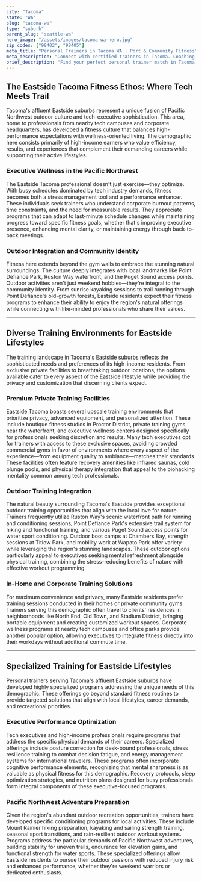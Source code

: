 ```yaml
---
city: "Tacoma"
state: "WA"
slug: "tacoma-wa"
type: "suburb"
parent_slug: "seattle-wa"
hero_image: "/assets/images/tacoma-wa-hero.jpg"
zip_codes: ["98402", "98405"]
meta_title: "Personal Trainers in Tacoma WA | Port & Community Fitness"
meta_description: "Connect with certified trainers in Tacoma. Coaching focused on accessible community centers, urban revitalization, and maritime worker health."
brief_description: "Find your perfect personal trainer match in Tacoma's affluent Eastside suburbs. Our exclusive service connects tech executives and high-income professionals with elite fitness experts who understand your demanding schedule and wellness goals. Whether you need corporate stress management, outdoor sports conditioning for Pacific Northwest adventures, or private in-home training, we match you with trainers specializing in executive fitness solutions. Serving the unique needs of Tacoma's Eastside community, we deliver personalized training programs that fit your lifestyle. Start transforming your health with a trainer who speaks your language and achieves your results."
---
```

## The Eastside Tacoma Fitness Ethos: Where Tech Meets Trail

Tacoma's affluent Eastside suburbs represent a unique fusion of Pacific Northwest outdoor culture and tech-executive sophistication. This area, home to professionals from nearby tech campuses and corporate headquarters, has developed a fitness culture that balances high-performance expectations with wellness-oriented living. The demographic here consists primarily of high-income earners who value efficiency, results, and experiences that complement their demanding careers while supporting their active lifestyles.

### Executive Wellness in the Pacific Northwest

The Eastside Tacoma professional doesn't just exercise—they optimize. With busy schedules dominated by tech industry demands, fitness becomes both a stress management tool and a performance enhancer. These individuals seek trainers who understand corporate burnout patterns, time constraints, and the need for measurable results. They appreciate programs that can adapt to last-minute schedule changes while maintaining progress toward specific fitness goals, whether that's improving executive presence, enhancing mental clarity, or maintaining energy through back-to-back meetings.

### Outdoor Integration and Community Identity

Fitness here extends beyond the gym walls to embrace the stunning natural surroundings. The culture deeply integrates with local landmarks like Point Defiance Park, Ruston Way waterfront, and the Puget Sound access points. Outdoor activities aren't just weekend hobbies—they're integral to the community identity. From sunrise kayaking sessions to trail running through Point Defiance's old-growth forests, Eastside residents expect their fitness programs to enhance their ability to enjoy the region's natural offerings while connecting with like-minded professionals who share their values.

---

## Diverse Training Environments for Eastside Lifestyles

The training landscape in Tacoma's Eastside suburbs reflects the sophisticated needs and preferences of its high-income residents. From exclusive private facilities to breathtaking outdoor locations, the options available cater to every aspect of the Eastside lifestyle while providing the privacy and customization that discerning clients expect.

### Premium Private Training Facilities

Eastside Tacoma boasts several upscale training environments that prioritize privacy, advanced equipment, and personalized attention. These include boutique fitness studios in Proctor District, private training gyms near the waterfront, and executive wellness centers designed specifically for professionals seeking discretion and results. Many tech executives opt for trainers with access to these exclusive spaces, avoiding crowded commercial gyms in favor of environments where every aspect of the experience—from equipment quality to ambiance—matches their standards. These facilities often feature recovery amenities like infrared saunas, cold plunge pools, and physical therapy integration that appeal to the biohacking mentality common among tech professionals.

### Outdoor Training Integration

The natural beauty surrounding Tacoma's Eastside provides exceptional outdoor training opportunities that align with the local love for nature. Trainers frequently utilize Ruston Way's scenic waterfront path for running and conditioning sessions, Point Defiance Park's extensive trail system for hiking and functional training, and various Puget Sound access points for water sport conditioning. Outdoor boot camps at Chambers Bay, strength sessions at Titlow Park, and mobility work at Wapato Park offer variety while leveraging the region's stunning landscapes. These outdoor options particularly appeal to executives seeking mental refreshment alongside physical training, combining the stress-reducing benefits of nature with effective workout programming.

### In-Home and Corporate Training Solutions

For maximum convenience and privacy, many Eastside residents prefer training sessions conducted in their homes or private community gyms. Trainers serving this demographic often travel to clients' residences in neighborhoods like North End, Old Town, and Stadium District, bringing portable equipment and creating customized workout spaces. Corporate wellness programs at nearby tech campuses and office parks provide another popular option, allowing executives to integrate fitness directly into their workdays without additional commute time.

---

## Specialized Training for Eastside Lifestyles

Personal trainers serving Tacoma's affluent Eastside suburbs have developed highly specialized programs addressing the unique needs of this demographic. These offerings go beyond standard fitness routines to provide targeted solutions that align with local lifestyles, career demands, and recreational priorities.

### Executive Performance Optimization

Tech executives and high-income professionals require programs that address the specific physical demands of their careers. Specialized offerings include posture correction for desk-bound professionals, stress resilience training to combat decision fatigue, and energy management systems for international travelers. These programs often incorporate cognitive performance elements, recognizing that mental sharpness is as valuable as physical fitness for this demographic. Recovery protocols, sleep optimization strategies, and nutrition plans designed for busy professionals form integral components of these executive-focused programs.

### Pacific Northwest Adventure Preparation

Given the region's abundant outdoor recreation opportunities, trainers have developed specific conditioning programs for local activities. These include Mount Rainier hiking preparation, kayaking and sailing strength training, seasonal sport transitions, and rain-resilient outdoor workout systems. Programs address the particular demands of Pacific Northwest adventures, building stability for uneven trails, endurance for elevation gains, and functional strength for water sports. These specialized offerings allow Eastside residents to pursue their outdoor passions with reduced injury risk and enhanced performance, whether they're weekend warriors or dedicated enthusiasts.